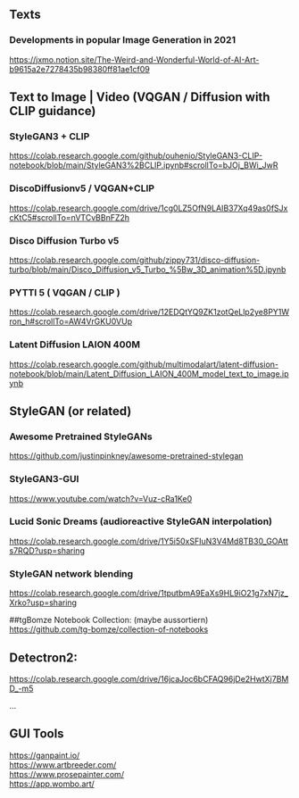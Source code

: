 ## Texts

### Developments in popular Image Generation in 2021
https://jxmo.notion.site/The-Weird-and-Wonderful-World-of-AI-Art-b9615a2e7278435b98380ff81ae1cf09

## Text to Image | Video (VQGAN / Diffusion with CLIP guidance)

### StyleGAN3 + CLIP <br>
https://colab.research.google.com/github/ouhenio/StyleGAN3-CLIP-notebook/blob/main/StyleGAN3%2BCLIP.ipynb#scrollTo=bJOj_BWi_JwR

### DiscoDiffusionv5 / VQGAN+CLIP <br>
https://colab.research.google.com/drive/1cg0LZ5OfN9LAIB37Xq49as0fSJxcKtC5#scrollTo=nVTCvBBnFZ2h

### Disco Diffusion Turbo v5 <br>
https://colab.research.google.com/github/zippy731/disco-diffusion-turbo/blob/main/Disco_Diffusion_v5_Turbo_%5Bw_3D_animation%5D.ipynb

### PYTTI 5 ( VQGAN / CLIP ) <br>
https://colab.research.google.com/drive/12EDQtYQ9ZK1zotQeLlp2ye8PY1Wron_h#scrollTo=AW4VrGKU0VUp

### Latent Diffusion LAION 400M <br>
https://colab.research.google.com/github/multimodalart/latent-diffusion-notebook/blob/main/Latent_Diffusion_LAION_400M_model_text_to_image.ipynb

## StyleGAN (or related)

### Awesome Pretrained StyleGANs <br>
https://github.com/justinpinkney/awesome-pretrained-stylegan

### StyleGAN3-GUI <br>
https://www.youtube.com/watch?v=Vuz-cRa1Ke0

### Lucid Sonic Dreams (audioreactive StyleGAN interpolation) <br>
https://colab.research.google.com/drive/1Y5i50xSFIuN3V4Md8TB30_GOAtts7RQD?usp=sharing

### StyleGAN network blending <br>
https://colab.research.google.com/drive/1tputbmA9EaXs9HL9iO21g7xN7jz_Xrko?usp=sharing



##tgBomze Notebook Collection: (maybe aussortiern) <br>
https://github.com/tg-bomze/collection-of-notebooks

## Detectron2:
https://colab.research.google.com/drive/16jcaJoc6bCFAQ96jDe2HwtXj7BMD_-m5


...

## GUI Tools <br>
https://ganpaint.io/ <br>
https://www.artbreeder.com/ <br>
https://www.prosepainter.com/ <br>
https://app.wombo.art/

